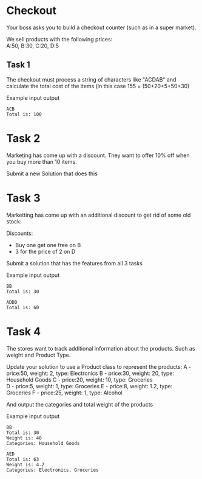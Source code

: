 # Checkout

Your boss asks you to build a checkout counter (such as in a super market).

We sell products with the following prices:  
A:50, B:30, C:20, D:5

## Task 1
The checkout must process a string of characters like "ACDAB" and calculate the total cost of the items (in this case 155 = (50+20+5+50+30)

Example input output
```
ACB
Total is: 100
```

# Task 2
Marketing has come up with a discount. They want to offer 10% off when you buy more than 10 items.

Submit a new Solution that does this

# Task 3
Marketting has come up with an additional discount to get rid of some old stock:

Discounts: 
-	Buy one get one free on B
-	3 for the price of 2 on D

Submit a solution that has the features from all 3 tasks

Example input output
```
BB
Total is: 30

ADDD
Total is: 60
```

# Task 4 
The stores want to track additional information about the products. Such as weight and Product Type.

Update your solution to use a Product class to represent the products:
A - price:50, weight: 2, type: Electronics 
B - price:30, weight: 20, type: Household Goods 
C - price:20, weight: 10, type: Groceries  
D - price:5, weight: 1, type: Groceries 
E - price:8, weight: 1.2, type: Groceries 
F - price:25, weight: 1, type: Alcohol 

And output the categories and total weight of the products

Example input output
```
BB
Total is: 30
Weight is: 40
Categories: Household Goods

AED
Total is: 63
Weight is: 4.2
Categories: Electronics, Groceries
```
